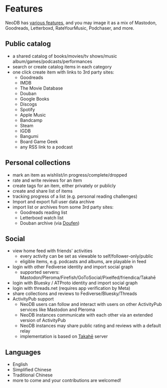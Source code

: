 # Features

NeoDB has [various features](features.md), and you may image it as a mix of Mastodon, Goodreads, Letterboxd, RateYourMusic, Podchaser, and more.

## Public catalog

  - a shared catalog of books/movies/tv shows/music album/games/podcasts/performances
  - search or create catalog items in each category
  - one click create item with links to 3rd party sites:
    - Goodreads
    - IMDB
    - The Movie Database
    - Douban
    - Google Books
    - Discogs
    - Spotify
    - Apple Music
    - Bandcamp
    - Steam
    - IGDB
    - Bangumi
    - Board Game Geek
    - any RSS link to a podcast


## Personal collections

  - mark an item as wishlist/in progress/complete/dropped
  - rate and write reviews for an item
  - create tags for an item, either privately or publicly
  - create and share list of items
  - tracking progress of a list (e.g. personal reading challenges)
  - Import and export full user data archive
  - import list or archives from some 3rd party sites:
    - Goodreads reading list
    - Letterboxd watch list
    - Douban archive (via [Doufen](https://doufen.org/))


## Social

  - view home feed with friends' activities
    - every activity can be set as viewable to self/follower-only/public
    - eligible items, e.g. podcasts and albums, are playable in feed
  - login with other Fediverse identity and import social graph
    - supported servers: Mastodon/Pleroma/Firefish/GoToSocial/Pixelfed/friendica/Takahē
  - login with Bluesky / ATProto identity and import social graph
  - login with threads.net (requires app verification by Meta)
  - share collections and reviews to Fediverse/Bluesky/Threads
  - ActivityPub support
    - NeoDB users can follow and interact with users on other ActivityPub services like Mastodon and Pleroma
    - NeoDB instances communicate with each other via an extended version of ActivityPub
    - NeoDB instances may share public rating and reviews with a default relay
    - implementation is based on [Takahē](https://jointakahe.org/) server


## Languages

  - English
  - Simplified Chinese
  - Traditional Chinese
  - more to come and your contributions are welcomed!

